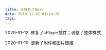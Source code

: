```yaml
---
title: 迁移到了Hexo
date: 2019-12-02 01:24:28
tags:
---
```


2020-01-12:
修复了cPlayer插件；调整了整体样式

2020-01-10:
更新了附件和图片链接